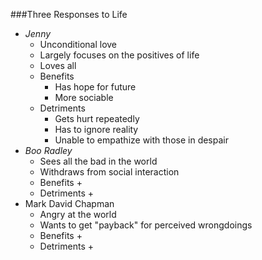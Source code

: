 ###Three Responses to Life
- *Jenny*
    * Unconditional love
    * Largely focuses on the positives of life
    * Loves all
    * Benefits
        + Has hope for future
        + More sociable
    * Detriments
        + Gets hurt repeatedly
        + Has to ignore reality
        + Unable to empathize with those in despair
- *Boo Radley*
    * Sees all the bad in the world
    * Withdraws from social interaction
    * Benefits
        + 
    * Detriments
        +
- Mark David Chapman
    * Angry at the world
    * Wants to get "payback" for perceived wrongdoings
    * Benefits
        + 
    * Detriments
        +

